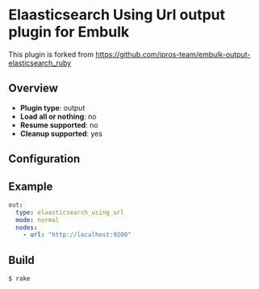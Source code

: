 # Elaasticsearch Using Url output plugin for Embulk
This plugin is forked from https://github.com/ipros-team/embulk-output-elasticsearch_ruby

## Overview

* **Plugin type**: output
* **Load all or nothing**: no
* **Resume supported**: no
* **Cleanup supported**: yes

## Configuration

## Example

```yaml
out:
  type: elaasticsearch_using_url
  mode: normal
  nodes:
    - url: "http://localhost:9200"
```


## Build

```
$ rake
```
